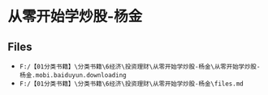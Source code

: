 # 从零开始学炒股-杨金

## Files

- `F:/【01分类书籍】\分类书籍\6经济\投资理财\从零开始学炒股-杨金\从零开始学炒股-杨金.mobi.baiduyun.downloading`
- `F:/【01分类书籍】\分类书籍\6经济\投资理财\从零开始学炒股-杨金\files.md`
